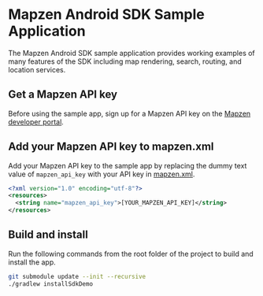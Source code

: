 # Mapzen Android SDK Sample Application

The Mapzen Android SDK sample application provides working examples of many features of the SDK including map rendering, search, routing, and location services.

## Get a Mapzen API key
Before using the sample app, sign up for a Mapzen API key on the [Mapzen developer portal](https://mapzen.com/developers).

## Add your Mapzen API key to mapzen.xml
Add your Mapzen API key to the sample app by replacing the dummy text value of `mapzen_api_key` with your API key in [mapzen.xml](https://github.com/mapzen/android/blob/master/samples/mapzen-android-sdk-sample/src/main/res/values/mapzen.xml).

```xml
<?xml version="1.0" encoding="utf-8"?>
<resources>
  <string name="mapzen_api_key">[YOUR_MAPZEN_API_KEY]</string>
</resources>
```

## Build and install

Run the following commands from the root folder of the project to build and install the app.

```bash
git submodule update --init --recursive
./gradlew installSdkDemo
```
